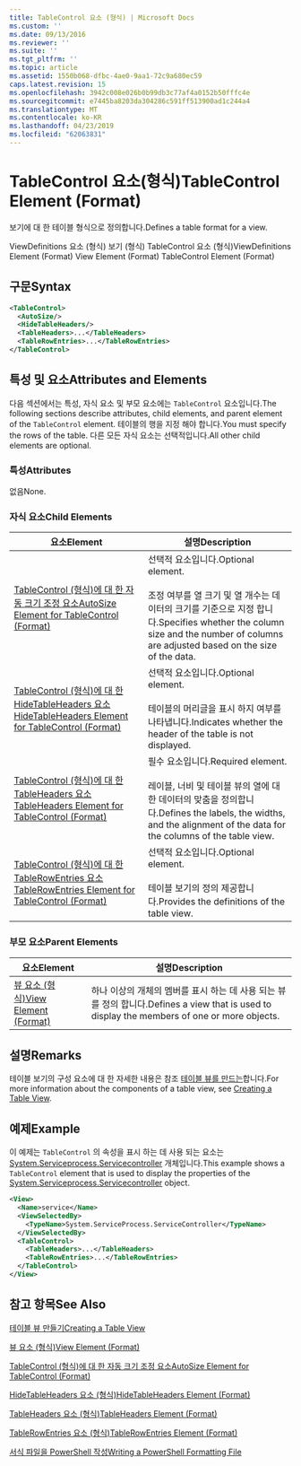 ```yaml
---
title: TableControl 요소 (형식) | Microsoft Docs
ms.custom: ''
ms.date: 09/13/2016
ms.reviewer: ''
ms.suite: ''
ms.tgt_pltfrm: ''
ms.topic: article
ms.assetid: 1550b068-dfbc-4ae0-9aa1-72c9a680ec59
caps.latest.revision: 15
ms.openlocfilehash: 3942c008e026b0b99db3c77af4a0152b50fffc4e
ms.sourcegitcommit: e7445ba8203da304286c591ff513900ad1c244a4
ms.translationtype: MT
ms.contentlocale: ko-KR
ms.lasthandoff: 04/23/2019
ms.locfileid: "62063831"
---
```

# <a name="tablecontrol-element-format"></a><span data-ttu-id="c732b-102">TableControl 요소(형식)</span><span class="sxs-lookup"><span data-stu-id="c732b-102">TableControl Element (Format)</span></span>

<span data-ttu-id="c732b-103">보기에 대 한 테이블 형식으로 정의합니다.</span><span class="sxs-lookup"><span data-stu-id="c732b-103">Defines a table format for a view.</span></span>

<span data-ttu-id="c732b-104">ViewDefinitions 요소 (형식) 보기 (형식) TableControl 요소 (형식)</span><span class="sxs-lookup"><span data-stu-id="c732b-104">ViewDefinitions Element (Format) View Element (Format) TableControl Element (Format)</span></span>

## <a name="syntax"></a><span data-ttu-id="c732b-105">구문</span><span class="sxs-lookup"><span data-stu-id="c732b-105">Syntax</span></span>

```xml
<TableControl>
  <AutoSize/>
  <HideTableHeaders/>
  <TableHeaders>...</TableHeaders>
  <TableRowEntries>...</TableRowEntries>
</TableControl>

```

## <a name="attributes-and-elements"></a><span data-ttu-id="c732b-106">특성 및 요소</span><span class="sxs-lookup"><span data-stu-id="c732b-106">Attributes and Elements</span></span>

<span data-ttu-id="c732b-107">다음 섹션에서는 특성, 자식 요소 및 부모 요소에는 `TableControl` 요소입니다.</span><span class="sxs-lookup"><span data-stu-id="c732b-107">The following sections describe attributes, child elements, and parent element of the `TableControl` element.</span></span> <span data-ttu-id="c732b-108">테이블의 행을 지정 해야 합니다.</span><span class="sxs-lookup"><span data-stu-id="c732b-108">You must specify the rows of the table.</span></span> <span data-ttu-id="c732b-109">다른 모든 자식 요소는 선택적입니다.</span><span class="sxs-lookup"><span data-stu-id="c732b-109">All other child elements are optional.</span></span>

### <a name="attributes"></a><span data-ttu-id="c732b-110">특성</span><span class="sxs-lookup"><span data-stu-id="c732b-110">Attributes</span></span>

<span data-ttu-id="c732b-111">없음</span><span class="sxs-lookup"><span data-stu-id="c732b-111">None.</span></span>

### <a name="child-elements"></a><span data-ttu-id="c732b-112">자식 요소</span><span class="sxs-lookup"><span data-stu-id="c732b-112">Child Elements</span></span>

|<span data-ttu-id="c732b-113">요소</span><span class="sxs-lookup"><span data-stu-id="c732b-113">Element</span></span>|<span data-ttu-id="c732b-114">설명</span><span class="sxs-lookup"><span data-stu-id="c732b-114">Description</span></span>|
|-------------|-----------------|
|[<span data-ttu-id="c732b-115">TableControl (형식)에 대 한 자동 크기 조정 요소</span><span class="sxs-lookup"><span data-stu-id="c732b-115">AutoSize Element for TableControl (Format)</span></span>](./autosize-element-for-tablecontrol-format.md)|<span data-ttu-id="c732b-116">선택적 요소입니다.</span><span class="sxs-lookup"><span data-stu-id="c732b-116">Optional element.</span></span><br /><br /> <span data-ttu-id="c732b-117">조정 여부를 열 크기 및 열 개수는 데이터의 크기를 기준으로 지정 합니다.</span><span class="sxs-lookup"><span data-stu-id="c732b-117">Specifies whether the column size and the number of columns are adjusted based on the size of the data.</span></span>|
|[<span data-ttu-id="c732b-118">TableControl (형식)에 대 한 HideTableHeaders 요소</span><span class="sxs-lookup"><span data-stu-id="c732b-118">HideTableHeaders Element for TableControl (Format)</span></span>](./hidetableheaders-element-format.md)|<span data-ttu-id="c732b-119">선택적 요소입니다.</span><span class="sxs-lookup"><span data-stu-id="c732b-119">Optional element.</span></span><br /><br /> <span data-ttu-id="c732b-120">테이블의 머리글을 표시 하지 여부를 나타냅니다.</span><span class="sxs-lookup"><span data-stu-id="c732b-120">Indicates whether the header of the table is not displayed.</span></span>|
|[<span data-ttu-id="c732b-121">TableControl (형식)에 대 한 TableHeaders 요소</span><span class="sxs-lookup"><span data-stu-id="c732b-121">TableHeaders Element for TableControl (Format)</span></span>](./tableheaders-element-format.md)|<span data-ttu-id="c732b-122">필수 요소입니다.</span><span class="sxs-lookup"><span data-stu-id="c732b-122">Required element.</span></span><br /><br /> <span data-ttu-id="c732b-123">레이블, 너비 및 테이블 뷰의 열에 대 한 데이터의 맞춤을 정의합니다.</span><span class="sxs-lookup"><span data-stu-id="c732b-123">Defines the labels, the widths, and the alignment of the data for the columns of the table view.</span></span>|
|[<span data-ttu-id="c732b-124">TableControl (형식)에 대 한 TableRowEntries 요소</span><span class="sxs-lookup"><span data-stu-id="c732b-124">TableRowEntries Element for TableControl (Format)</span></span>](./tablerowentries-element-for-tablecontrol-format.md)|<span data-ttu-id="c732b-125">선택적 요소입니다.</span><span class="sxs-lookup"><span data-stu-id="c732b-125">Optional element.</span></span><br /><br /> <span data-ttu-id="c732b-126">테이블 보기의 정의 제공합니다.</span><span class="sxs-lookup"><span data-stu-id="c732b-126">Provides the definitions of the table view.</span></span>|

### <a name="parent-elements"></a><span data-ttu-id="c732b-127">부모 요소</span><span class="sxs-lookup"><span data-stu-id="c732b-127">Parent Elements</span></span>

|<span data-ttu-id="c732b-128">요소</span><span class="sxs-lookup"><span data-stu-id="c732b-128">Element</span></span>|<span data-ttu-id="c732b-129">설명</span><span class="sxs-lookup"><span data-stu-id="c732b-129">Description</span></span>|
|-------------|-----------------|
|[<span data-ttu-id="c732b-130">뷰 요소 (형식)</span><span class="sxs-lookup"><span data-stu-id="c732b-130">View Element (Format)</span></span>](./view-element-format.md)|<span data-ttu-id="c732b-131">하나 이상의 개체의 멤버를 표시 하는 데 사용 되는 뷰를 정의 합니다.</span><span class="sxs-lookup"><span data-stu-id="c732b-131">Defines a view that is used to display the members of one or more objects.</span></span>|

## <a name="remarks"></a><span data-ttu-id="c732b-132">설명</span><span class="sxs-lookup"><span data-stu-id="c732b-132">Remarks</span></span>

<span data-ttu-id="c732b-133">테이블 보기의 구성 요소에 대 한 자세한 내용은 참조 [테이블 뷰를 만드는](./creating-a-table-view.md)합니다.</span><span class="sxs-lookup"><span data-stu-id="c732b-133">For more information about the components of a table view, see [Creating a Table View](./creating-a-table-view.md).</span></span>

## <a name="example"></a><span data-ttu-id="c732b-134">예제</span><span class="sxs-lookup"><span data-stu-id="c732b-134">Example</span></span>

<span data-ttu-id="c732b-135">이 예제는 `TableControl` 의 속성을 표시 하는 데 사용 되는 요소는 [System.Serviceprocess.Servicecontroller](/dotnet/api/System.ServiceProcess.ServiceController) 개체입니다.</span><span class="sxs-lookup"><span data-stu-id="c732b-135">This example shows a `TableControl` element that is used to display the properties of the [System.Serviceprocess.Servicecontroller](/dotnet/api/System.ServiceProcess.ServiceController) object.</span></span>

```xml
<View>
  <Name>service</Name>
  <ViewSelectedBy>
    <TypeName>System.ServiceProcess.ServiceController</TypeName>
  </ViewSelectedBy>
  <TableControl>
    <TableHeaders>...</TableHeaders>
    <TableRowEntries>...</TableRowEntries>
  </TableControl>
</View>

```

## <a name="see-also"></a><span data-ttu-id="c732b-136">참고 항목</span><span class="sxs-lookup"><span data-stu-id="c732b-136">See Also</span></span>

[<span data-ttu-id="c732b-137">테이블 뷰 만들기</span><span class="sxs-lookup"><span data-stu-id="c732b-137">Creating a Table View</span></span>](./creating-a-table-view.md)

[<span data-ttu-id="c732b-138">뷰 요소 (형식)</span><span class="sxs-lookup"><span data-stu-id="c732b-138">View Element (Format)</span></span>](./view-element-format.md)

[<span data-ttu-id="c732b-139">TableControl (형식)에 대 한 자동 크기 조정 요소</span><span class="sxs-lookup"><span data-stu-id="c732b-139">AutoSize Element for TableControl (Format)</span></span>](./autosize-element-for-tablecontrol-format.md)

[<span data-ttu-id="c732b-140">HideTableHeaders 요소 (형식)</span><span class="sxs-lookup"><span data-stu-id="c732b-140">HideTableHeaders Element (Format)</span></span>](./hidetableheaders-element-format.md)

[<span data-ttu-id="c732b-141">TableHeaders 요소 (형식)</span><span class="sxs-lookup"><span data-stu-id="c732b-141">TableHeaders Element (Format)</span></span>](./tableheaders-element-format.md)

[<span data-ttu-id="c732b-142">TableRowEntries 요소 (형식)</span><span class="sxs-lookup"><span data-stu-id="c732b-142">TableRowEntries Element (Format)</span></span>](./tablerowentries-element-for-tablecontrol-format.md)

[<span data-ttu-id="c732b-143">서식 파일을 PowerShell 작성</span><span class="sxs-lookup"><span data-stu-id="c732b-143">Writing a PowerShell Formatting File</span></span>](./writing-a-powershell-formatting-file.md)
